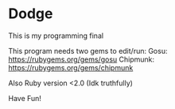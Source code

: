 # Dodge
This is my programming final


This program needs two gems to edit/run:
Gosu: https://rubygems.org/gems/gosu
Chipmunk: https://rubygems.org/gems/chipmunk

Also Ruby version <2.0 (Idk truthfully)

Have Fun!

